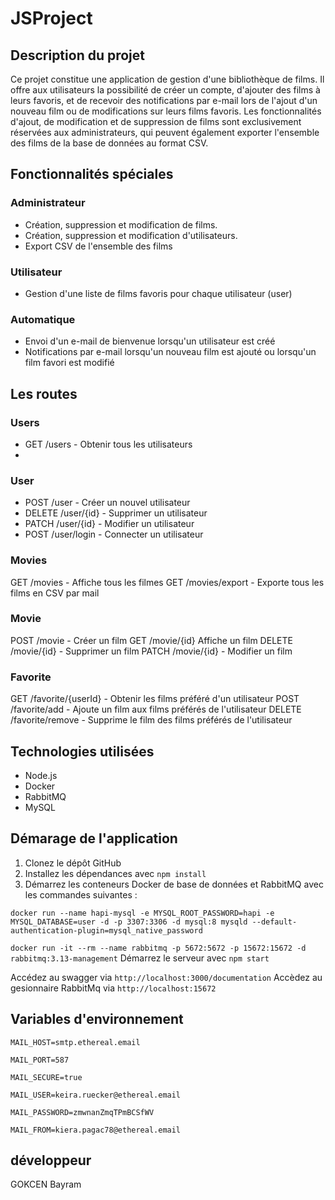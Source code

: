 # JSProject


## Description du projet

Ce projet constitue une application de gestion d'une bibliothèque de films. Il offre aux utilisateurs la possibilité de créer un compte, d'ajouter des films à leurs favoris, et de recevoir des notifications par e-mail lors de l'ajout d'un nouveau film ou de modifications sur leurs films favoris. Les fonctionnalités d'ajout, de modification et de suppression de films sont exclusivement réservées aux administrateurs, qui peuvent également exporter l'ensemble des films de la base de données au format CSV.

## Fonctionnalités spéciales

### Administrateur 
- Création, suppression et modification de films.
- Création, suppression et modification d'utilisateurs.
- Export CSV de l'ensemble des films

### Utilisateur
- Gestion d'une liste de films favoris pour chaque utilisateur (user)

### Automatique
- Envoi d'un e-mail de bienvenue lorsqu'un utilisateur est créé
- Notifications par e-mail lorsqu'un nouveau film est ajouté ou lorsqu'un film favori est modifié

## Les routes 

### Users
- GET /users - Obtenir tous les utilisateurs
- 
### User
- POST /user - Créer un nouvel utilisateur
- DELETE /user/{id} - Supprimer un utilisateur
- PATCH /user/{id} - Modifier un utilisateur
- POST /user/login - Connecter un utilisateur
  
### Movies
GET /movies - Affiche tous les filmes
GET /movies/export - Exporte tous les films en CSV par mail

### Movie
POST /movie - Créer un film
GET /movie/{id} Affiche un film
DELETE /movie/{id} - Supprimer un film
PATCH /movie/{id} - Modifier un film

### Favorite
GET /favorite/{userId} - Obtenir les films préféré d'un utilisateur
POST /favorite/add - Ajoute un film aux films préférés de l'utilisateur
DELETE /favorite/remove - Supprime le film des films préférés de l'utilisateur

## Technologies utilisées
- Node.js
- Docker
- RabbitMQ
- MySQL

## Démarage de l'application
1. Clonez le dépôt GitHub
2. Installez les dépendances avec `npm install`
3. Démarrez les conteneurs Docker de base de données et RabbitMQ avec les commandes suivantes :
   
`docker run --name hapi-mysql -e MYSQL_ROOT_PASSWORD=hapi -e MYSQL_DATABASE=user -d -p 3307:3306 -d mysql:8 mysqld --default-authentication-plugin=mysql_native_password`

`docker run -it --rm --name rabbitmq -p 5672:5672 -p 15672:15672 -d rabbitmq:3.13-management`
Démarrez le serveur avec `npm start`

Accédez au swagger via `http://localhost:3000/documentation`
Accèdez au gesionnaire RabbitMq via `http://localhost:15672`

## Variables d'environnement

`MAIL_HOST=smtp.ethereal.email`

`MAIL_PORT=587`

`MAIL_SECURE=true`

`MAIL_USER=keira.ruecker@ethereal.email`

`MAIL_PASSWORD=zmwnanZmqTPmBCSfWV`

`MAIL_FROM=kiera.pagac78@ethereal.email`

## développeur

GOKCEN Bayram


